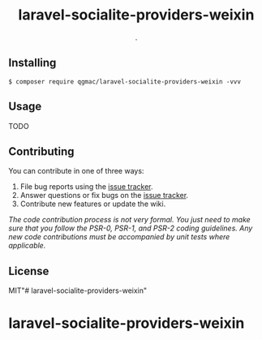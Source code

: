 <h1 align="center"> laravel-socialite-providers-weixin </h1>

<p align="center"> .</p>


## Installing

```shell
$ composer require qgmac/laravel-socialite-providers-weixin -vvv
```

## Usage

TODO

## Contributing

You can contribute in one of three ways:

1. File bug reports using the [issue tracker](https://github.com/qgmac/laravel-socialite-providers-weixin/issues).
2. Answer questions or fix bugs on the [issue tracker](https://github.com/qgmac/laravel-socialite-providers-weixin/issues).
3. Contribute new features or update the wiki.

_The code contribution process is not very formal. You just need to make sure that you follow the PSR-0, PSR-1, and PSR-2 coding guidelines. Any new code contributions must be accompanied by unit tests where applicable._

## License

MIT"# laravel-socialite-providers-weixin" 
# laravel-socialite-providers-weixin
